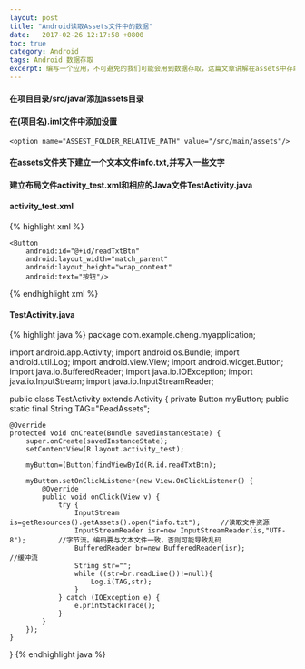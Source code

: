 ```yaml
---
layout: post
title: "Android读取Assets文件中的数据"
date:   2017-02-26 12:17:58 +0800
toc: true
category: Android
tags: Android 数据存取
excerpt: 编写一个应用，不可避免的我们可能会用到数据存取，这篇文章讲解在assets中存取数据。
---
```

#### 在项目目录/src/java/添加assets目录
#### 在(项目名).iml文件中添加设置
    <option name="ASSEST_FOLDER_RELATIVE_PATH" value="/src/main/assets"/>


#### 在assets文件夹下建立一个文本文件info.txt,并写入一些文字

#### 建立布局文件activity_test.xml和相应的Java文件TestActivity.java
#### activity_test.xml
{% highlight xml %}
<?xml version="1.0" encoding="utf-8"?>
<LinearLayout xmlns:android="http://schemas.android.com/apk/res/android"
    xmlns:tools="http://schemas.android.com/tools"
    android:id="@+id/activity_test"
    android:layout_width="match_parent"
    android:layout_height="match_parent"
    android:orientation="vertical"
    android:paddingBottom="@dimen/activity_vertical_margin"
    android:paddingLeft="@dimen/activity_horizontal_margin"
    android:paddingRight="@dimen/activity_horizontal_margin"
    android:paddingTop="@dimen/activity_vertical_margin"
    tools:context="com.example.cheng.myapplication.TestActivity">

    <Button
        android:id="@+id/readTxtBtn"
        android:layout_width="match_parent"
        android:layout_height="wrap_content"
        android:text="按钮"/>

</LinearLayout>
{% endhighlight xml %}

#### TestActivity.java
{% highlight java %}
package com.example.cheng.myapplication;

import android.app.Activity;
import android.os.Bundle;
import android.util.Log;
import android.view.View;
import android.widget.Button;
import java.io.BufferedReader;
import java.io.IOException;
import java.io.InputStream;
import java.io.InputStreamReader;

public class TestActivity extends Activity {
    private Button myButton;
    public static final String TAG="ReadAssets";

    @Override
    protected void onCreate(Bundle savedInstanceState) {
        super.onCreate(savedInstanceState);
        setContentView(R.layout.activity_test);

        myButton=(Button)findViewById(R.id.readTxtBtn);

        myButton.setOnClickListener(new View.OnClickListener() {
            @Override
            public void onClick(View v) {
                try {
                    InputStream is=getResources().getAssets().open("info.txt");     //读取文件资源
                    InputStreamReader isr=new InputStreamReader(is,"UTF-8");        //字节流。编码要与文本文件一致，否则可能导致乱码
                    BufferedReader br=new BufferedReader(isr);                //缓冲流
                    String str="";
                    while ((str=br.readLine())!=null){
                        Log.i(TAG,str);
                    }
                } catch (IOException e) {
                    e.printStackTrace();
                }
            }
        });
    }
}
{% endhighlight java %}